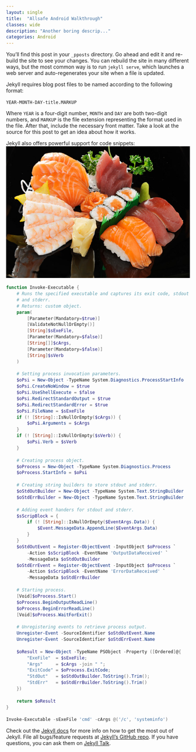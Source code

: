 ```yaml
---
layout: single
title:  "Allsafe Android Walkthrough"
classes: wide
description: "Another boring descrip..."
categories: Android
---
```

You’ll find this post in your `_pposts` directory. Go ahead and edit it and re-build the site to see your changes. You can rebuild the site in many different ways, but the most common way is to run `jekyll serve`, which launches a web server and auto-regenerates your site when a file is updated.

Jekyll requires blog post files to be named according to the following format:

`YEAR-MONTH-DAY-title.MARKUP`

Where `YEAR` is a four-digit number, `MONTH` and `DAY` are both two-digit numbers, and `MARKUP` is the file extension representing the format used in the file. After that, include the necessary front matter. Take a look at the source for this post to get an idea about how it works.

Jekyll also offers powerful support for code snippets:
[![2](/assets/images/Android/main.jpg)](/assets/images/Android/main.jpg)
```powershell
function Invoke-Executable {
    # Runs the specified executable and captures its exit code, stdout
    # and stderr.
    # Returns: custom object.
    param(
        [Parameter(Mandatory=$true)]
        [ValidateNotNullOrEmpty()]
        [String]$sExeFile,
        [Parameter(Mandatory=$false)]
        [String[]]$cArgs,
        [Parameter(Mandatory=$false)]
        [String]$sVerb
    )

    # Setting process invocation parameters.
    $oPsi = New-Object -TypeName System.Diagnostics.ProcessStartInfo
    $oPsi.CreateNoWindow = $true
    $oPsi.UseShellExecute = $false
    $oPsi.RedirectStandardOutput = $true
    $oPsi.RedirectStandardError = $true
    $oPsi.FileName = $sExeFile
    if (! [String]::IsNullOrEmpty($cArgs)) {
        $oPsi.Arguments = $cArgs
    }
    if (! [String]::IsNullOrEmpty($sVerb)) {
        $oPsi.Verb = $sVerb
    }

    # Creating process object.
    $oProcess = New-Object -TypeName System.Diagnostics.Process
    $oProcess.StartInfo = $oPsi

    # Creating string builders to store stdout and stderr.
    $oStdOutBuilder = New-Object -TypeName System.Text.StringBuilder
    $oStdErrBuilder = New-Object -TypeName System.Text.StringBuilder

    # Adding event handers for stdout and stderr.
    $sScripBlock = {
        if (! [String]::IsNullOrEmpty($EventArgs.Data)) {
            $Event.MessageData.AppendLine($EventArgs.Data)
        }
    }
    $oStdOutEvent = Register-ObjectEvent -InputObject $oProcess `
        -Action $sScripBlock -EventName 'OutputDataReceived' `
        -MessageData $oStdOutBuilder
    $oStdErrEvent = Register-ObjectEvent -InputObject $oProcess `
        -Action $sScripBlock -EventName 'ErrorDataReceived' `
        -MessageData $oStdErrBuilder

    # Starting process.
    [Void]$oProcess.Start()
    $oProcess.BeginOutputReadLine()
    $oProcess.BeginErrorReadLine()
    [Void]$oProcess.WaitForExit()

    # Unregistering events to retrieve process output.
    Unregister-Event -SourceIdentifier $oStdOutEvent.Name
    Unregister-Event -SourceIdentifier $oStdErrEvent.Name

    $oResult = New-Object -TypeName PSObject -Property ([Ordered]@{
        "ExeFile"  = $sExeFile;
        "Args"     = $cArgs -join " ";
        "ExitCode" = $oProcess.ExitCode;
        "StdOut"   = $oStdOutBuilder.ToString().Trim();
        "StdErr"   = $oStdErrBuilder.ToString().Trim()
    })

    return $oResult
}

Invoke-Executable -sExeFile 'cmd' -cArgs @('/c', 'systeminfo')
```

Check out the [Jekyll docs][jekyll-docs] for more info on how to get the most out of Jekyll. File all bugs/feature requests at [Jekyll’s GitHub repo][jekyll-gh]. If you have questions, you can ask them on [Jekyll Talk][jekyll-talk].

[jekyll-docs]: https://jekyllrb.com/docs/home
[jekyll-gh]:   https://github.com/jekyll/jekyll
[jekyll-talk]: https://talk.jekyllrb.com/
